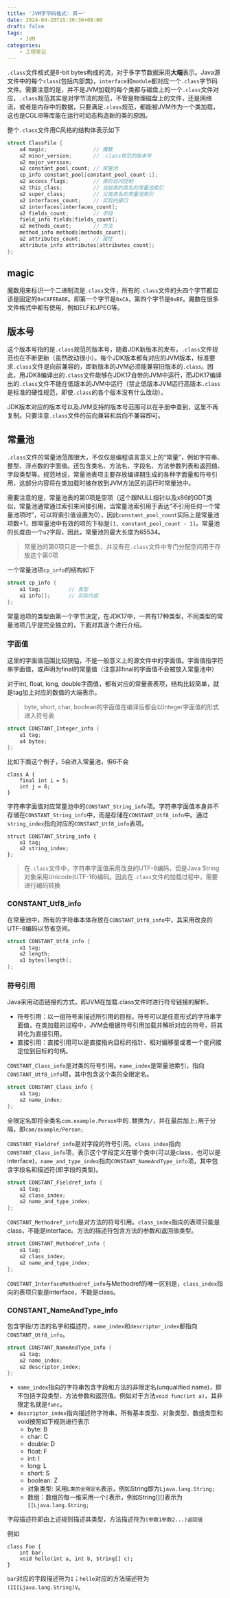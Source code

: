 ```yaml
---
title: 'JVM字节码格式: 其一'
date: 2024-04-20T15:30:36+08:00
draft: false
tags:
    - JVM
categories:
    - 工程笔记
---
```


`.class`文件格式是8-bit bytes构成的流，对于多字节数据采用**大端**表示。Java源文件中的每个`class`(包括内部类)，`interface`和`module`都对应一个`.class`字节码文件。需要注意的是，并不是JVM加载的每个类都与磁盘上的一个`.class`文件对应，`.class`规范其实是对字节流的规范，不管是物理磁盘上的文件，还是网络流，或者是内存中的数据，只要满足`.class`规范，都能被JVM作为一个类加载，这也是CGLIB等库能在运行时动态构造新的类的原因。

整个`.class`文件用C风格的结构体表示如下

```C
struct ClassFile {
    u4 magic;               // 魔数
    u2 minor_version;       // .class规范的版本号
    u2 major_version;
    u2 constant_pool_count; // 常量池
    cp_info constant_pool[constant_pool_count-1];
    u2 access_flags;        // 类的访问控制
    u2 this_class;          // 当前类的类名的常量池索引
    u2 super_class;         // 父类类名的常量池索引
    u2 interfaces_count;    // 实现的接口
    u2 interfaces[interfaces_count];
    u2 fields_count;        // 字段
    field_info fields[fields_count];
    u2 methods_count;       // 方法
    method_info methods[methods_count];
    u2 attributes_count;    // 属性
    attribute_info attributes[attributes_count];
};
```

## magic

魔数用来标识一个二进制流是`.class`文件，所有的`.class`文件的头四个字节都应该是固定的`0xCAFEBABE`。即第一个字节是`0xCA`，第四个字节是`0xBE`。魔数在很多文件格式中都有使用，例如ELF和JPEG等。


## 版本号

这个版本号指的是`.class`规范的版本号，随着JDK新版本的发布，`.class`文件规范也在不断更新（虽然改动很小）。每个JDK版本都有对应的JVM版本，标准要求`.class`文件是向前兼容的，即新版本的JVM必须能兼容旧版本的`.class`。因此，用JDK8编译出的`.class`文件能够在JDK17自带的JVM中运行，而JDK17编译出的`.class`文件不能在低版本的JVM中运行（禁止低版本JVM运行高版本`.class`是标准的硬性规范，即使`.class`的各个版本没有什么改动）。

JDK版本对应的版本号以及JVM支持的版本号范围可以在手册中查到，这里不再复制。只要注意`.class`文件的前向兼容和后向不兼容即可。


## 常量池

`.class`文件的常量池范围很大，不仅仅是编程语言意义上的“常量”，例如字符串、整型、浮点数的字面值。还包含类名、方法名、字段名、方法参数列表和返回值、字段类型等。规范地说，常量池表项主要存放编译期生成的各种字面量和符号引用，这部分内容将在类加载时被存放到JVM方法区的运行时常量池中。

需要注意的是，常量池表的第0项是空项（这个跟NULL指针以及x86的GDT类似，常量池通常通过索引来间接引用，当常量池索引用于表达“不引用任何一个常量池项时”，可以将索引值设置为0），因此`constant_pool_count`实际上是常量池项数+1，即常量池中有效的项的下标是`[1, constant_pool_count - 1]`。常量池的长度由一个`u2`字段，因此，常量池的最大长度为65534。

> 常量池的第0项只是一个概念，并没有在`.class`文件中专门分配空间用于存放这个第0项

一个常量池项`cp_info`的结构如下

```C
struct cp_info {
    u1 tag;         // 类型
    u1 info[];      // 实际内容
};
```

常量池项的类型由第一个字节决定，在JDK17中，一共有17种类型，不同类型的常量池项几乎是完全独立的，下面对其逐个进行介绍。

### 字面值

这里的字面值范围比较狭隘，不是一般意义上的源文件中的字面值。字面值指字符串字面值，或声明为final的常量值（注意非final的字面值不会被放入常量池中）

对于int, float, long, double字面值，都有对应的常量表表项，结构比较简单，就是tag加上对应的数值的大端表示。

> byte, short, char, boolean的字面值在编译后都会以Integer字面值的形式进入符号表

```C
struct CONSTANT_Integer_info {
    u1 tag;
    u4 bytes;
};
```

比如下面这个例子，5会进入常量池，但6不会

```
class A {
    final int i = 5;
    int j = 6;
}
```

字符串字面值对应常量池中的`CONSTANT_String_info`项。字符串字面值本身并不存储在`CONSTANT_String_info`中，而是存储在`CONSTANT_Utf8_info`中。通过`string_index`指向对应的`CONSTANT_Utf8_info`表项。

```
struct CONSTANT_String_info {
    u1 tag;
    u2 string_index;
};
```

> 在`.class`文件中，字符串字面值采用改良的UTF-8编码，但是Java String对象采用Unicode(UTF-16)编码。因此在`.class`文件的加载过程中，需要进行编码转换

### CONSTANT_Utf8_info

在常量池中，所有的字符串本体存放在`CONSTANT_Utf8_info`中，其采用改良的UTF-8编码以节省空间。

```C
struct CONSTANT_Utf8_info {
    u1 tag;
    u2 length;
    u1 bytes[length];
};
```

### 符号引用

Java采用动态链接的方式，即JVM在加载.class文件时进行符号链接的解析。

- 符号引用：以一组符号来描述所引用的目标，符号可以是任意形式的字符串字面值，在类加载的过程中，JVM会根据符号引用加载并解析对应的符号，将其转化为直接引用。
- 直接引用：直接引用可以是直接指向目标的指针、相对偏移量或者一个能间接定位到目标的句柄。

`CONSTANT_Class_info`是对类的符号引用。`name_index`是常量池索引，指向`CONSTANT_Utf8_info`项，其中包含这个类的全限定名。

```C
struct CONSTANT_Class_info {
    u1 tag;
    u2 name_index;
};
```

全限定名即将全类名`com.example.Person`中的`.`替换为`/`，并在最后加上`;`用于分隔，即`com/example/Person;`

`CONSTANT_Fieldref_info`是对字段的符号引用。`class_index`指向`CONSTANT_Class_info`项，表示这个字段定义在哪个类中(可以是class，也可以是interface)，`name_and_type_index`指向`CONSTANT_NameAndType_info`项，其中包含字段名和描述符(即字段的类型)。

```C
struct CONSTANT_Fieldref_info {
    u1 tag;
    u2 class_index;
    u2 name_and_type_index;
};
```

`CONSTANT_Methodref_info`是对方法的符号引用。`class_index`指向的表项只能是class，不能是interface。方法的描述符包含方法的参数和返回值类型。

```C
struct CONSTANT_Methodref_info {
    u1 tag;
    u2 class_index;
    u2 name_and_type_index;
};
```

`CONSTANT_InterfaceMethodref_info`与Methodref的唯一区别是，`class_index`指向的表项只能是interface，不能是class。

### CONSTANT_NameAndType_info

包含字段/方法的名字和描述符，`name_index`和`descriptor_index`都指向`CONSTANT_Utf8_info`。

```C
struct CONSTANT_NameAndType_info {
    u1 tag;
    u2 name_index;
    u2 descriptor_index;
};
```

- `name_index`指向的字符串包含字段和方法的非限定名(unqualified name)，即不包括字段类型、方法参数和返回值。例如对于方法`void func(int a)`，其非限定名就是`func`。
- `descriptor_index`指向描述符字符串。所有基本类型、对象类型、数组类型和void按照如下规则进行表示
  - byte: B
  - char: C
  - double: D
  - float: F
  - int: I
  - long: L
  - short: S
  - boolean: Z
  - 对象类型: 采用`L类的全限定名`表示，例如String即为`Ljava.lang.String;`
  - 数组：数组的每一维采用一个`[`表示，例如String[][]表示为`[[Ljava.lang.String;`
  
字段描述符即由上述规则描述其类型，方法描述符为`(参数1参数2...)返回值`

例如

```
class Foo {
    int bar;
    void hello(int a, int b, String[] c);
}
```

`bar`对应的字段描述符为`I`；`hello`对应的方法描述符为`(II[Ljava.lang.String)V`。